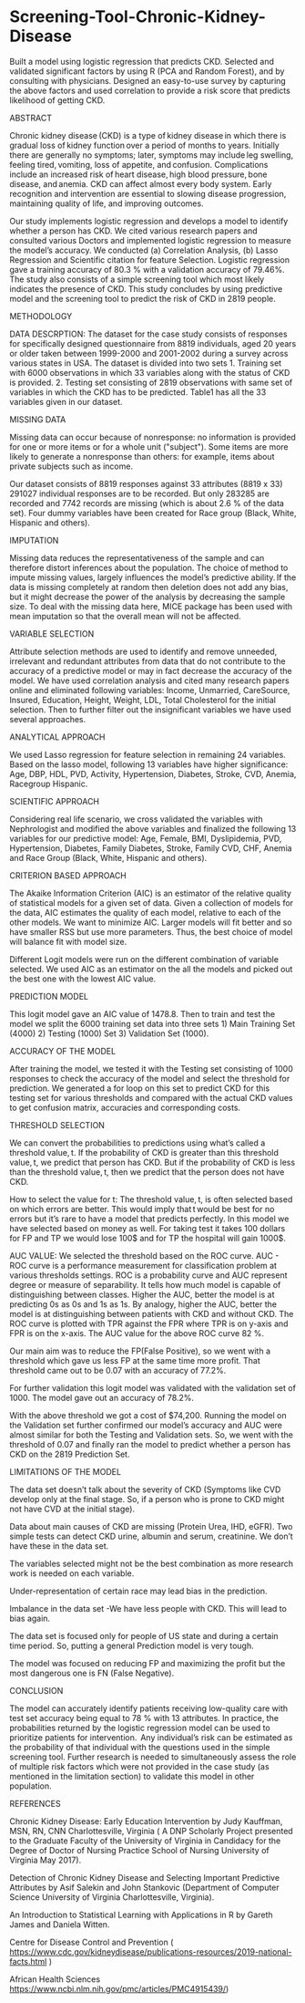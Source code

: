 # Screening-Tool-Chronic-Kidney-Disease
Built a model using logistic regression that predicts CKD. Selected and validated significant factors by using R (PCA and Random Forest), and by consulting with physicians.  Designed an easy-to-use survey by capturing the above factors and used correlation to provide a risk score that predicts likelihood of getting CKD.

ABSTRACT  

Chronic kidney disease (CKD) is a type of kidney disease in which there is gradual loss of kidney function over a period of months to years. Initially there are generally no symptoms; later, symptoms may include leg swelling, feeling tired, vomiting, loss of appetite, and confusion. Complications include an increased risk of heart disease, high blood pressure, bone disease, and anemia. CKD can affect almost every body system. Early recognition and intervention are essential to slowing disease progression, maintaining quality of life, and improving outcomes. 

 

Our study implements logistic regression and develops a model to identify whether a person has CKD. We cited various research papers and consulted various Doctors and implemented logistic regression to measure the model’s accuracy. We conducted (a) Correlation Analysis, (b) Lasso Regression and Scientific citation for feature Selection. Logistic regression gave a training accuracy of 80.3 % with a validation accuracy of 79.46%. The study also consists of a simple screening tool which most likely indicates the presence of CKD. This study concludes by using predictive model and the screening tool to predict the risk of CKD in 2819 people.  

 

METHODOLOGY  

DATA DESCRPTION: The dataset for the case study consists of responses for specifically designed questionnaire from 8819 individuals, aged 20 years or older taken between 1999-2000 and 2001-2002 during a survey across various states in USA.  The dataset is divided into two sets 1. Training set with 6000 observations in which 33 variables along with the status of CKD is provided. 2. Testing set consisting of 2819 observations with same set of variables in which the CKD has to be predicted. Table1 has all the 33 variables given in our dataset. 



MISSING DATA 

Missing data can occur because of nonresponse: no information is provided for one or more items or for a whole unit ("subject"). Some items are more likely to generate a nonresponse than others: for example, items about private subjects such as income. 

Our dataset consists of 8819 responses against 33 attributes (8819 x 33) 291027 individual responses are to be recorded. But only 283285 are recorded and 7742 records are missing (which is about 2.6 % of the data set). Four dummy variables have been created for Race group (Black, White, Hispanic and others). 
 

IMPUTATION 

Missing data reduces the representativeness of the sample and can therefore distort inferences about the population. The choice of method to impute missing values, largely influences the model’s predictive ability. If the data is missing completely at random then deletion does not add any bias, but it might decrease the power of the analysis by decreasing the sample size. To deal with the missing data here, MICE package has been used with mean imputation so that the overall mean will not be affected. 

VARIABLE SELECTION  

Attribute selection methods are used to identify and remove unneeded, irrelevant and redundant attributes from data that do not contribute to the accuracy of a predictive model or may in fact decrease the accuracy of the model. We have used correlation analysis and cited many research papers online and eliminated following variables: Income, Unmarried, CareSource, Insured, Education, Height, Weight, LDL, Total Cholesterol for the initial selection. Then to further filter out the insignificant variables we have used several approaches.  


ANALYTICAL APPROACH 

We used Lasso regression for feature selection in remaining 24 variables. Based on the lasso model, following 13 variables have higher significance: Age, DBP, HDL, PVD, Activity, Hypertension, Diabetes, Stroke, CVD, Anemia, Racegroup Hispanic.  

SCIENTIFIC APPROACH  

Considering real life scenario, we cross validated the variables with Nephrologist and modified the above variables and finalized the following 13 variables for our predictive model:  Age, Female, BMI, Dyslipidemia, PVD, Hypertension, Diabetes, Family Diabetes, Stroke, Family CVD, CHF, Anemia and Race Group (Black, White, Hispanic and others). 

CRITERION BASED APPROACH  

The Akaike Information Criterion (AIC) is an estimator of the relative quality of statistical models for a given set of data. Given a collection of models for the data, AIC estimates the quality of each model, relative to each of the other models. We want to minimize AIC. Larger models will fit better and so have smaller RSS but use more parameters. Thus, the best choice of model will balance fit with model size.  

Different Logit models were run on the different combination of variable selected. We used AIC as an estimator on the all the models and picked out the best one with the lowest AIC value.   

PREDICTION MODEL 

This logit model gave an AIC value of 1478.8. Then to train and test the model we split the 6000 training set data into three sets 1) Main Training Set (4000) 2) Testing (1000) Set 3) Validation Set (1000).  



ACCURACY OF THE MODEL 

After training the model, we tested it with the Testing set consisting of 1000 responses to check the accuracy of the model and select the threshold for prediction. We generated a for loop on this set to predict CKD for this testing set for various thresholds and compared with the actual CKD values to get confusion matrix, accuracies and corresponding costs.  

THRESHOLD SELECTION  


We can convert the probabilities to predictions using what’s called a threshold value, t. If the probability of CKD is greater than this threshold value, t, we predict that person has CKD. But if the probability of CKD is less than the threshold value, t, then we predict that the person does not have CKD. 

How to select the value for t: The threshold value, t, is often selected based on which errors are better. This would imply that t would be best for no errors but it’s rare to have a model that predicts perfectly. In this model we have selected based on money as well. For taking test it takes 100 dollars for FP and TP we would lose 100$ and for TP the hospital will gain 1000$.  

AUC VALUE: We selected the threshold based on the ROC curve. AUC - ROC curve is a performance measurement for classification problem at various thresholds settings. ROC is a probability curve and AUC represent degree or measure of separability. It tells how much model is capable of distinguishing between classes. Higher the AUC, better the model is at predicting 0s as 0s and 1s as 1s. By analogy, higher the AUC, better the model is at distinguishing between patients with CKD and without CKD. The ROC curve is plotted with TPR against the FPR where TPR is on y-axis and FPR is on the x-axis. The AUC value for the above ROC curve 82 %. 


Our main aim was to reduce the FP(False Positive), so we went with a threshold which gave us less FP at the same time more profit. That threshold came out to be 0.07 with an accuracy of 77.2%. 


For further validation this logit model was validated with the validation set of 1000. The model gave out an accuracy of 78.2%.  

With the above threshold we got a cost of $74,200. Running the model on the Validation set further confirmed our model’s accuracy and AUC were almost similar for both the Testing and Validation sets. So, we went with the threshold of 0.07 and finally ran the model to predict whether a person has CKD on the 2819 Prediction Set.  

LIMITATIONS OF THE MODEL 

The data set doesn’t talk about the severity of CKD (Symptoms like CVD develop only at the final stage. So, if a person who is prone to CKD might not have CVD at the initial stage). 

Data about main causes of CKD are missing (Protein Urea, IHD, eGFR). Two simple tests can detect CKD urine, albumin and serum, creatinine. We don’t have these in the data set.  

The variables selected might not be the best combination as more research work is needed on each variable.  

Under-representation of certain race may lead bias in the prediction.  

Imbalance in the data set -We have less people with CKD. This will lead to bias again.  

The data set is focused only for people of US state and during a certain time period. So, putting a general Prediction model is very tough.  

The model was focused on reducing FP and maximizing the profit but the most dangerous one is FN (False Negative).  


CONCLUSION  

The model can accurately identify patients receiving low-quality care with test set accuracy being equal to 78 % with 13 attributes. In practice, the probabilities returned by the logistic regression model can be used to prioritize patients for intervention.  Any individual’s risk can be estimated as the probability of that individual with the questions used in the simple screening tool. Further research is needed to simultaneously assess the role of multiple risk factors which were not provided in the case study (as mentioned in the limitation section) to validate this model in other population. 

 

REFERENCES 

Chronic Kidney Disease: Early Education Intervention by Judy Kauffman, MSN, RN, CNN Charlottesville, Virginia ( A DNP Scholarly Project presented to the Graduate Faculty of the University of Virginia in Candidacy for the Degree of Doctor of Nursing Practice School of Nursing University of Virginia May 2017). 

Detection of Chronic Kidney Disease and Selecting Important Predictive Attributes by Asif Salekin and John Stankovic (Department of Computer Science University of Virginia Charlottesville, Virginia). 

An Introduction to Statistical Learning with Applications in R by Gareth James and Daniela Witten. 

Centre for Disease Control and Prevention ( https://www.cdc.gov/kidneydisease/publications-resources/2019-national-facts.html ) 

African Health Sciences https://www.ncbi.nlm.nih.gov/pmc/articles/PMC4915439/) 

 
